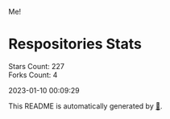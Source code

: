 Me!

# Respositories Stats
Stars Count: 227  
Forks Count: 4

2023-01-10 00:09:29  

This README is automatically generated by [🐰](https://github.com/rnitta/rnitta).
